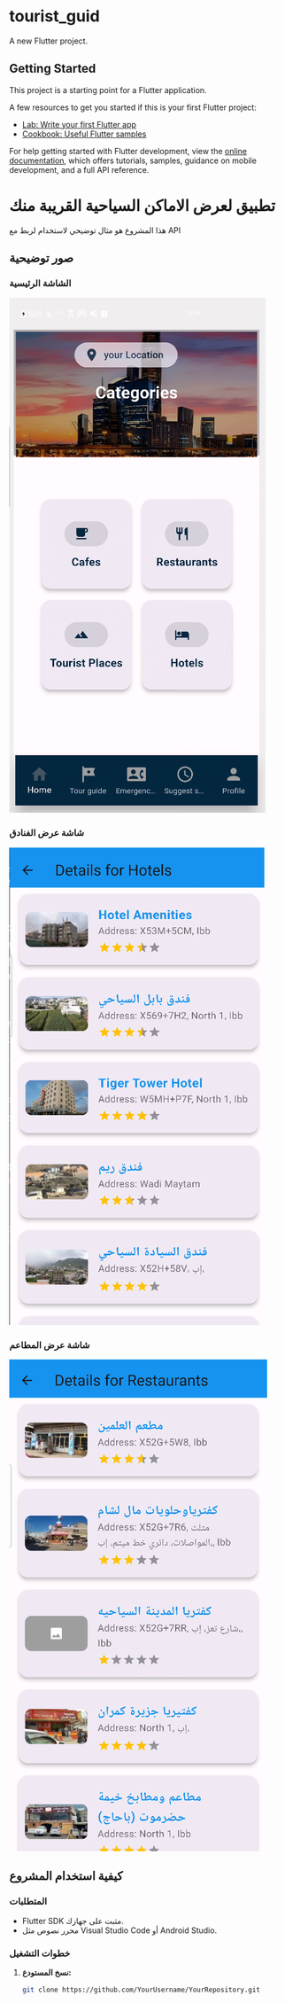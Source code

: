 # tourist_guid

A new Flutter project.

## Getting Started

This project is a starting point for a Flutter application.

A few resources to get you started if this is your first Flutter project:

- [Lab: Write your first Flutter app](https://docs.flutter.dev/get-started/codelab)
- [Cookbook: Useful Flutter samples](https://docs.flutter.dev/cookbook)

For help getting started with Flutter development, view the
[online documentation](https://docs.flutter.dev/), which offers tutorials,
samples, guidance on mobile development, and a full API reference.


# تطبيق لعرض الاماكن السياحية القريبة منك

هذا المشروع هو مثال توضيحي لاستخدام 
لربط مع API 

## صور توضيحية

### الشاشة الرئيسية
![الشاشة الرئيسية](images/home_screen.png)

### شاشة عرض الفنادق
![شاشة عرض الفنادق القريبة](images/details.png)

### شاشة عرض المطاعم
![شاشة تعرض المطاعم](images/details2.png)

## كيفية استخدام المشروع

### المتطلبات
- Flutter SDK مثبت على جهازك.
- محرر نصوص مثل Visual Studio Code أو Android Studio.

### خطوات التشغيل
1. **نسخ المستودع:**
   ```sh
   git clone https://github.com/YourUsername/YourRepository.git
